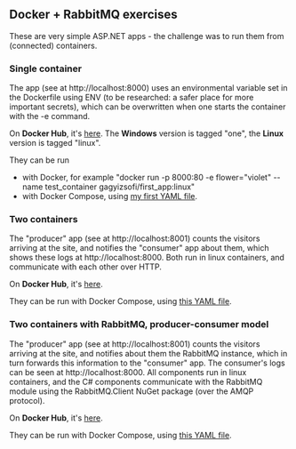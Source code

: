 <h2>Docker + RabbitMQ exercises</h2>

These are very simple ASP.NET apps - the challenge was to run them from (connected) containers.

<h3>Single container</h3>

The app (see at http://localhost:8000) uses an environmental variable set in the Dockerfile using ENV (to be researched: a safer place for more important secrets), which can be overwritten when one starts the container with the -e command.

On <strong>Docker Hub</strong>, it's <a href=https://cloud.docker.com/repository/docker/gagyizsofi/first_app>here</a>. 
The <strong>Windows</strong> version is tagged "one", the <strong>Linux</strong> version is tagged "linux".

They can be run
- with Docker, for example "docker run -p 8000:80 -e flower="violet" --name test_container gagyizsofi/first_app:linux"
- with Docker Compose, using <a href=https://github.com/zsofi-gagyi/dockerExercises/blob/linux/docker-compose.yml>my first YAML file</a>.

<h3>Two containers</h3>

The "producer" app (see at http://localhost:8001) counts the visitors arriving at the site, and notifies the "consumer" app about them, which shows these logs at  http://localhost:8000. Both run in linux containers, and communicate with each other over HTTP.

On <strong>Docker Hub</strong>, it's <a href=https://cloud.docker.com/repository/docker/gagyizsofi/multiple_containers>here</a>. 

They can be run with Docker Compose, using <a href=https://github.com/zsofi-gagyi/dockerExercises/blob/master/MultipleContainers/docker-compose.yaml>this YAML file</a>.

<h3>Two containers with RabbitMQ, producer-consumer model</h3>

The "producer" app (see at http://localhost:8001)  counts the visitors arriving at the site, and notifies about them the RabbitMQ instance, which in turn forwards this information to the "consumer" app. The consumer's logs can be seen at http://localhost:8000. All components run in linux containers, and the C# components communicate with the RabbitMQ module using the RabbitMQ.Client NuGet package (over the AMQP protocol).

On <strong>Docker Hub</strong>, it's <a href=https://cloud.docker.com/repository/registry-1.docker.io/gagyizsofi/two_containers_with_rabbit>here</a>. 

They can be run with Docker Compose, using <a href=https://github.com/zsofi-gagyi/dockerExercises/blob/master/WithRabbitMQ/docker-compose.yaml>this YAML file</a>.

